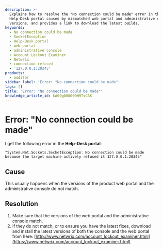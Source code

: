 ```yaml
---
description: >-
  Explains how to resolve the "No connection could be made" error in the
  Help-Desk portal caused by mismatched web portal and administrative console
  versions, and provides a link to download the latest builds.
keywords:
  - No connection could be made
  - SocketException
  - Help-Desk portal
  - web portal
  - administrative console
  - Account Lockout Examiner
  - Netwrix
  - connection refused
  - '127.0.0.1:20345'
products:
  - auditor
sidebar_label: 'Error: "No connection could be made"'
tags: []
title: 'Error: "No connection could be made"'
knowledge_article_id: kA00g000000H9TsCAK
---
```


# Error: "No connection could be made"

I get the following error in the **Help-Desk portal**:

```
"System.Net.Sockets.SecketException: No connection could be made because the target machine actively refused it 127.0.0.1:20345"
```

## Cause

This usually happens when the versions of the product web portal and the administrative console do not match.

## Resolution

1. Make sure that the versions of the web portal and the administrative console match.
2. If they do not match, or to ensure you have the latest fixes, download and install the latest versions of both the console and the web portal from here: [http://www.netwrix.com/account_lockout_examiner.html](https://www.netwrix.com/account_lockout_examiner.html)

